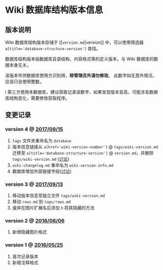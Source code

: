 ﻿﻿Wiki 数据库结构版本信息  
=================
## 版本说明

Wiki 数据库结构版本存储于 [[`version.md`|version]] 中，可以使用筛选器 `a[title='database-structure-version']` 查找。

数据库结构版本指数据库目录结构、内容格式等的定义版本，与 Wiki 数据库的数据本身无关。

该版本号供数据库使用方识别用，**除管理员外请勿修改**。
此数字如无意外情况，应该只会使用整数。

ℹ 第三方使用本数据库，建议获取记录该数字，如果发现版本变高，可能涉及数据库结构变化，需要修改获取程序。

## 变更记录

### version 4 @ [2017/09/15](_compare/b1dde8e8064247ceb283a1f47fa358240d385967)
1.  `tags` 文件夹重命名为 `database`
1.  版本信息链接从 `a[href='wiki-version-number']` @ `tags/wiki-version.md` 迁移至 `a[title='database-structure-version']` @ `version.md`，并删除`tags/wiki-version.md` ([讨论](../issues/30))     
1.  `wiki-changelog.md` 重命名为 `wiki-version-info.md`  
1.  数据库增加外部链接字段([讨论](../issues/29))

### version 3 @ [2017/09/13](_compare/f22d6e7138b948d5226b579579881bd67f1a36eb)
1.  移动版本信息至独立文件 `tags/wiki-version.md`  
1.  移动 `rows.md` 到 `tags/rows.md`  
1.  废弃在图片扩展名后添加 `h` 将其隐藏的方法

### version 2 @ [2016/06/06](_compare/533d5e20bece0c3bc84e1987994fe6ade030f2f9)
1.  新增隐藏图片格式  

### version 1 @ [2016/05/25](_compare/18b79c1314f53315e96793834550af9692f346c6)
1.  首次记录版本  
1.  新增注释格式
